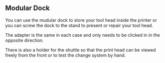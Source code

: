 ## Modular Dock 

You can use the mudular dock to store your tool head inside the printer 
or you can screw the dock to the stand to present or repair your tool head.

The adapter is the same in each case and only needs to be clicked in in the opposite direction.

There is also a holder for the shuttle so that the print head can be viewed freely from the front or to test the change system by hand.
